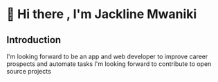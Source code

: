 # 👋 Hi there , I'm Jackline Mwaniki 
## Introduction 
I'm looking forward to be an app and web developer to improve career prospects and automate tasks
I'm looking forward to contribute to open source projects
